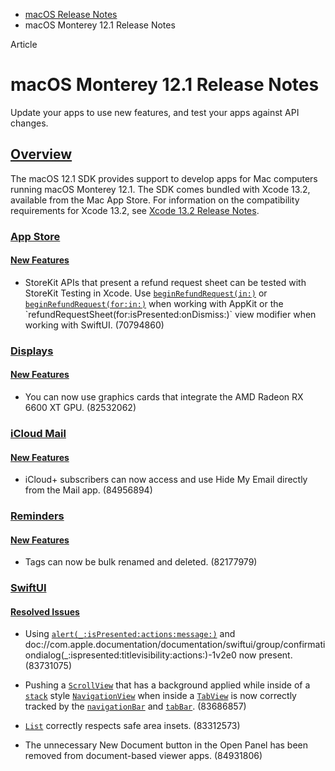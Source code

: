 - [macOS Release Notes](https://developer.apple.com/documentation/macos-release-notes)
- macOS Monterey 12.1 Release Notes

Article

# macOS Monterey 12.1 Release Notes

Update your apps to use new features, and test your apps against API changes.

## [Overview](https://developer.apple.com/documentation/macos-release-notes/macos-12_1-release-notes#Overview)

The macOS 12.1 SDK provides support to develop apps for Mac computers running macOS Monterey 12.1. The SDK comes bundled with Xcode 13.2, available from the Mac App Store. For information on the compatibility requirements for Xcode 13.2, see [Xcode 13.2 Release Notes](https://developer.apple.com/documentation/Xcode-Release-Notes/xcode-13_2-release-notes).

### [App Store](https://developer.apple.com/documentation/macos-release-notes/macos-12_1-release-notes#App-Store)

#### [New Features](https://developer.apple.com/documentation/macos-release-notes/macos-12_1-release-notes#New-Features)

- StoreKit APIs that present a refund request sheet can be tested with StoreKit Testing in Xcode. Use [`beginRefundRequest(in:)`](https://developer.apple.com/documentation/StoreKit/Transaction/beginRefundRequest(in:)-63bvd) or [`beginRefundRequest(for:in:)`](https://developer.apple.com/documentation/StoreKit/Transaction/beginRefundRequest(for:in:)-9mscy) when working with AppKit or the `refundRequestSheet(for:isPresented:onDismiss:)` view modifier when working with SwiftUI. (70794860)

### [Displays](https://developer.apple.com/documentation/macos-release-notes/macos-12_1-release-notes#Displays)

#### [New Features](https://developer.apple.com/documentation/macos-release-notes/macos-12_1-release-notes#New-Features)

- You can now use graphics cards that integrate the AMD Radeon RX 6600 XT GPU. (82532062)

### [iCloud Mail](https://developer.apple.com/documentation/macos-release-notes/macos-12_1-release-notes#iCloud-Mail)

#### [New Features](https://developer.apple.com/documentation/macos-release-notes/macos-12_1-release-notes#New-Features)

- iCloud+ subscribers can now access and use Hide My Email directly from the Mail app. (84956894)

### [Reminders](https://developer.apple.com/documentation/macos-release-notes/macos-12_1-release-notes#Reminders)

#### [New Features](https://developer.apple.com/documentation/macos-release-notes/macos-12_1-release-notes#New-Features)

- Tags can now be bulk renamed and deleted. (82177979)

### [SwiftUI](https://developer.apple.com/documentation/macos-release-notes/macos-12_1-release-notes#SwiftUI)

#### [Resolved Issues](https://developer.apple.com/documentation/macos-release-notes/macos-12_1-release-notes#Resolved-Issues)

- Using [`alert(_:isPresented:actions:message:)`](https://developer.apple.com/documentation/SwiftUI/View/alert(_:isPresented:actions:message:)-6awwp) and doc://com.apple.documentation/documentation/swiftui/group/confirmationdialog(\_:ispresented:titlevisibility:actions:)-1v2e0 now present. (83731075)

- Pushing a [`ScrollView`](https://developer.apple.com/documentation/SwiftUI/ScrollView) that has a background applied while inside of a [`stack`](https://developer.apple.com/documentation/SwiftUI/NavigationViewStyle/stack) style [`NavigationView`](https://developer.apple.com/documentation/SwiftUI/NavigationView) when inside a [`TabView`](https://developer.apple.com/documentation/SwiftUI/TabView) is now correctly tracked by the [`navigationBar`](https://developer.apple.com/documentation/UIKit/UINavigationController/navigationBar) and [`tabBar`](https://developer.apple.com/documentation/UIKit/UITabBarController/tabBar). (83686857)

- [`List`](https://developer.apple.com/documentation/SwiftUI/List) correctly respects safe area insets. (83312573)
- The unnecessary New Document button in the Open Panel has been removed from document-based viewer apps. (84931806)
